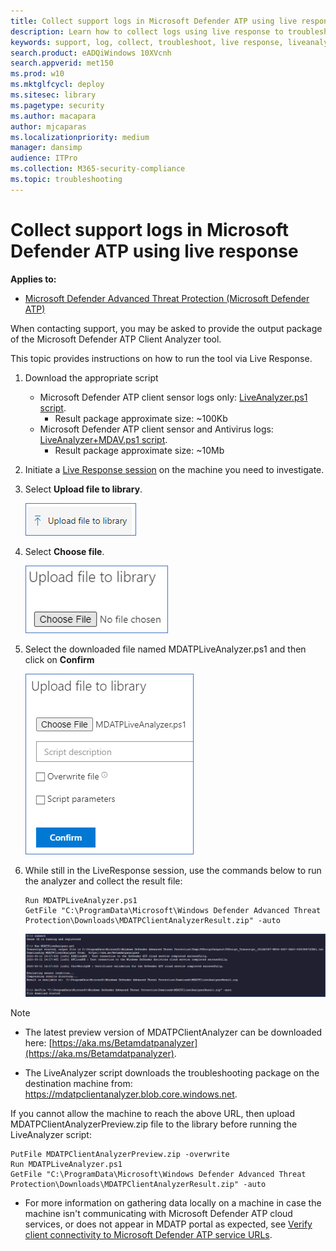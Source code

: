 ```yaml
---
title: Collect support logs in Microsoft Defender ATP using live response
description: Learn how to collect logs using live response to troubleshoot Microsoft Defender ATP issues
keywords: support, log, collect, troubleshoot, live response, liveanalyzer, analyzer, live, response
search.product: eADQiWindows 10XVcnh
search.appverid: met150
ms.prod: w10
ms.mktglfcycl: deploy
ms.sitesec: library
ms.pagetype: security
ms.author: macapara
author: mjcaparas
ms.localizationpriority: medium
manager: dansimp
audience: ITPro
ms.collection: M365-security-compliance 
ms.topic: troubleshooting
---
```


# Collect support logs in Microsoft Defender ATP using live response 


**Applies to:**
- [Microsoft Defender Advanced Threat Protection (Microsoft Defender ATP)](https://go.microsoft.com/fwlink/p/?linkid=2069559)

When contacting support, you may be asked to provide the output package of the Microsoft Defender ATP Client Analyzer tool.

This topic provides instructions on how to run the tool via Live Response.

1. Download the appropriate script
    * Microsoft Defender ATP client sensor logs only: [LiveAnalyzer.ps1 script](https://aka.ms/MDATPLiveAnalyzer).
      - Result package approximate size: ~100Kb 
    *  Microsoft Defender ATP client sensor and Antivirus logs: [LiveAnalyzer+MDAV.ps1 script](https://aka.ms/MDATPLiveAnalyzerAV).
       - Result package approximate size: ~10Mb 
 
2.	Initiate a [Live Response session](live-response.md#initiate-a-live-response-session-on-a-device) on the machine you need to investigate.

3.	Select **Upload file to library**.

    ![Image of upload file](images/upload-file.png)

4. Select **Choose file**.

    ![Image of choose file button](images/choose-file.png)

5. Select the downloaded file named MDATPLiveAnalyzer.ps1 and then click on **Confirm**


   ![Image of choose file button](images/analyzer-file.png)


6. While still in the LiveResponse session, use the commands below to run the analyzer and collect the result file:

    ```console
    Run MDATPLiveAnalyzer.ps1
    GetFile "C:\ProgramData\Microsoft\Windows Defender Advanced Threat Protection\Downloads\MDATPClientAnalyzerResult.zip" -auto
    ```

    ![Image of commands](images/analyzer-commands.png)


>[!NOTE]
>- The latest preview version of MDATPClientAnalyzer can be downloaded here: [https://aka.ms/Betamdatpanalyzer](https://aka.ms/Betamdatpanalyzer).
> 
>- The LiveAnalyzer script downloads the troubleshooting package on the destination machine from: https://mdatpclientanalyzer.blob.core.windows.net.
> 
>  If you cannot allow the machine to reach the above URL, then upload MDATPClientAnalyzerPreview.zip file to the library before running the LiveAnalyzer script:
>
>  ```console
>  PutFile MDATPClientAnalyzerPreview.zip -overwrite
>  Run MDATPLiveAnalyzer.ps1
>  GetFile "C:\ProgramData\Microsoft\Windows Defender Advanced Threat Protection\Downloads\MDATPClientAnalyzerResult.zip" -auto
>  ```
> 
> - For more information on gathering data locally on a machine in case the machine isn't communicating with Microsoft Defender ATP cloud services, or does not appear in MDATP portal as expected, see [Verify client connectivity to Microsoft Defender ATP service URLs](configure-proxy-internet.md#verify-client-connectivity-to-microsoft-defender-atp-service-urls).
